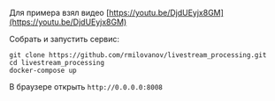 Для примера взял видео [https://youtu.be/DjdUEyjx8GM](https://youtu.be/DjdUEyjx8GM)

Собрать и запустить сервис:
```
git clone https://github.com/rmilovanov/livestream_processing.git
cd livestream_processing
docker-compose up
```

В браузере открыть `http://0.0.0.0:8008`